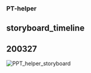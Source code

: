 ### PT-helper


## storyboard_timeline
## 200327

![PPT_helper_storyboard](https://user-images.githubusercontent.com/60260284/77713486-d5b31c80-7019-11ea-8419-72a9be33e5d4.png)
